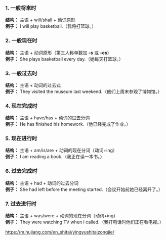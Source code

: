 ### 1. 一般将来时
**结构：** 主语 + will/shall + 动词原形  
**例子：** I will play basketball.（我将打篮球。）

### 2. 一般现在时
**结构：** 主语 + 动词原形（第三人称单数加 **-s** 或 **-es**）  
**例子：** She plays basketball every day.（她每天打篮球。）

### 3. 一般过去时
**结构：** 主语 + 动词的过去式  
**例子：** They visited the museum last weekend.（他们上周末参观了博物馆。）

### 4. 现在完成时
**结构：** 主语 + have/has + 动词的过去分词  
**例子：** He has finished his homework.（他已经完成了作业。）

### 5. 现在进行时
**结构：** 主语 + am/is/are + 动词的现在分词（动词+ing）  
**例子：** I am reading a book.（我正在读一本书。）

### 6. 过去完成时
**结构：** 主语 + had + 动词的过去分词  
**例子：** She had left before the meeting started.（会议开始前她已经离开了。）

### 7. 过去进行时
**结构：** 主语 + was/were + 动词的现在分词（动词+ing）  
**例子：** They were watching TV when I called.（我打电话时他们正在看电视。）



https://m.hujiang.com/en_shitai/yingyushitaizongjie/

